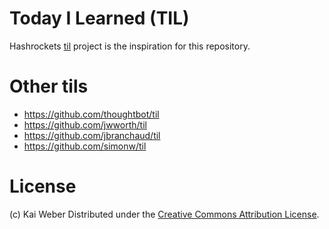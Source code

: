 # Today I Learned (TIL)

Hashrockets [til] project is the inspiration for this repository.

[til]: https://til.hashrocket.com/

# Other tils

* https://github.com/thoughtbot/til
* https://github.com/jwworth/til
* https://github.com/jbranchaud/til
* https://github.com/simonw/til

# License

(c) Kai Weber
Distributed under the [Creative Commons Attribution License][license].

[license]: http://creativecommons.org/licenses/by/3.0/
